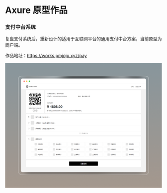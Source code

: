 # Axure 原型作品

### 支付中台系统

复盘支付系统后，重新设计的适用于互联网平台的通用支付中台方案，当前原型为商户端。

作品地址：https://works.pmjojo.xyz/pay

![image-20240708163512776](001-prototype/image-20240708163512776.png)

